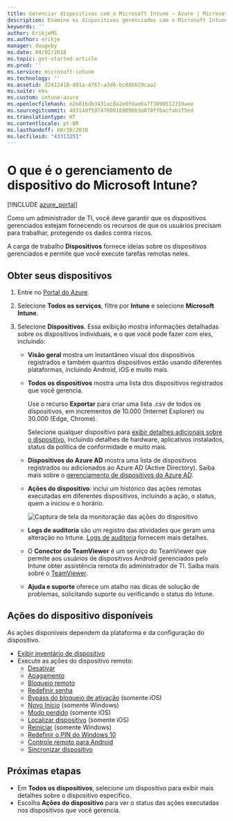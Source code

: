 ```yaml
---
title: Gerenciar dispositivos com o Microsoft Intune – Azure | Microsoft Docs
description: Examine os dispositivos gerenciados com o Microsoft Intune, incluindo a exportação de uma lista de dispositivos em formato CSV, exibir seus dispositivos ingressados no Azure Active Directory, examine um log de alterações de ações no dispositivo, use o Conector do TeamViewer para permitir que os administradores de TI solucionem problemas de dispositivos Android remotamente e exiba todas as ações que você pode executar em seus dispositivos.
keywords: ''
author: ErikjeMS
ms.author: erikje
manager: dougeby
ms.date: 04/02/2018
ms.topic: get-started-article
ms.prod: ''
ms.service: microsoft-intune
ms.technology: ''
ms.assetid: d2412418-d91a-4767-a3d6-bc88bb29caa2
ms.suite: ems
ms.custom: intune-azure
ms.openlocfilehash: e2e81bdb3431ac8a2e0fdae6a7f3099512319aee
ms.sourcegitcommit: 4d314df59747800169090b3a870ffbacfab1f5ed
ms.translationtype: HT
ms.contentlocale: pt-BR
ms.lasthandoff: 08/30/2018
ms.locfileid: "43313251"
---
```

# <a name="what-is-microsoft-intune-device-management"></a>O que é o gerenciamento de dispositivo do Microsoft Intune?

[!INCLUDE [azure_portal](./includes/azure_portal.md)]

Como um administrador de TI, você deve garantir que os dispositivos gerenciados estejam fornecendo os recursos de que os usuários precisam para trabalhar, protegendo os dados contra riscos.

A carga de trabalho **Dispositivos** fornece ideias sobre os dispositivos gerenciados e permite que você execute tarefas remotas neles.

## <a name="get-to-your-devices"></a>Obter seus dispositivos

1. Entre no [Portal do Azure](https://portal.azure.com).
2. Selecione **Todos os serviços**, filtre por **Intune** e selecione **Microsoft Intune**.
3. Selecione **Dispositivos**. Essa exibição mostra informações detalhadas sobre os dispositivos individuais, e o que você pode fazer com eles, incluindo:

   - **Visão geral** mostra um instantâneo visual dos dispositivos registrados e também quantos dispositivos estão usando diferentes plataformas, incluindo Android, iOS e muito mais.
   - **Todos os dispositivos** mostra uma lista dos dispositivos registrados que você gerencia.

     Use o recurso **Exportar** para criar uma lista .csv de todos os dispositivos, em incrementos de 10.000 (Internet Explorer) ou 30.000 (Edge, Chrome).

     Selecione qualquer dispositivo para [exibir detalhes adicionais sobre o dispositivo](device-inventory.md), incluindo detalhes de hardware, aplicativos instalados, status da política de conformidade e muito mais.

   - **Dispositivos do Azure AD** mostra uma lista de dispositivos registrados ou adicionados ao Azure AD (Active Directory). Saiba mais sobre o [gerenciamento de dispositivos do Azure AD](https://docs.microsoft.com/azure/active-directory/device-management-introduction).
   - **Ações do dispositivo**: inclui um histórico das ações remotas executadas em diferentes dispositivos, incluindo a ação, o status, quem a iniciou e o horário.

     ![Captura de tela da monitoração das ações do dispositivo](./media/monitor-device-actions.png)

   - **Logs de auditoria** são um registro das atividades que geram uma alteração no Intune. [Logs de auditoria](monitor-audit-logs.md) fornecem mais detalhes.
   - O **Conector do TeamViewer** é um serviço do TeamViewer que permite aos usuários de dispositivos Android gerenciados pelo Intune obter assistência remota do administrador de TI. Saiba mais sobre o [TeamViewer](device-profile-android-teamviewer.md).
   - **Ajuda e suporte** oferece um atalho nas dicas de solução de problemas, solicitando suporte ou verificando o status do Intune.

## <a name="available-device-actions"></a>Ações do dispositivo disponíveis
As ações disponíveis dependem da plataforma e da configuração do dispositivo.

- [Exibir inventário de dispositivo](device-inventory.md)
- Execute as ações do dispositivo remoto:
    - [Desativar](devices-wipe.md#retire)
    - [Apagamento](devices-wipe.md#wipe)
    - [Bloqueio remoto](device-remote-lock.md)
    - [Redefinir senha](device-passcode-reset.md)
    - [Bypass do bloqueio de ativação](device-activation-lock-bypass.md) (somente iOS)
    - [Novo Início](device-fresh-start.md) (somente Windows)
    - [Modo perdido](device-lost-mode.md) (somente iOS)
    - [Localizar dispositivo](device-locate.md) (somente iOS)
    - [Reiniciar](device-restart.md) (somente Windows)
    - [Redefinir o PIN do Windows 10](device-windows-pin-reset.md)
    - [Controle remoto para Android](device-profile-android-teamviewer.md)
    - [Sincronizar dispositivo](device-sync.md)

## <a name="next-steps"></a>Próximas etapas

- Em **Todos os dispositivos**, selecione um dispositivo para exibir mais detalhes sobre o dispositivo específico.
- Escolha **Ações do dispositivo** para ver o status das ações executadas nos dispositivos que você gerencia.
